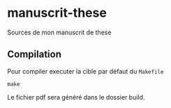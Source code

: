 # manuscrit-these
Sources de mon manuscrit de these

## Compilation

Pour compiler executer la cible par défaut du `Makefile`

```
make
```

Le fichier pdf sera généré dans le dossier build.
